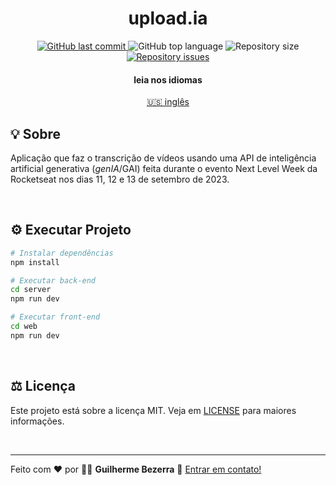  <div align="center">
    <h1 align="center">
      upload.ia
   </h1>
</div>

<p align="center">
  <a href="https://github.com/gbdsantos/next-level-week-13-upload-ai/commits/master">
    <img alt="GitHub last commit" src="https://img.shields.io/github/last-commit/gbdsantos/next-level-week-13-upload-ai.svg">
  </a>


  <img alt="GitHub top language" src="https://img.shields.io/github/languages/top/gbdsantos/next-level-week-13-upload-ai.svg">

  <img alt="Repository size" src="https://img.shields.io/github/repo-size/gbdsantos/next-level-week-13-upload-ai.svg">



  <a href="https://github.com/gbdsantos/next-level-week-13-upload-ai/issues">
    <img alt="Repository issues" src="https://img.shields.io/github/issues/gbdsantos/next-level-week-13-upload-ai.svg">
  </a>
</p>

<div align="center">
  <h4 align="center">leia nos idiomas</h4>
  <a href="https://github.com/gbdsantos/next-level-week-13-upload-ai" hreflang="en"> 🇺🇸 inglês
  </a>
</div>

## 💡 Sobre

Aplicação que faz o transcrição de vídeos usando uma API de inteligência artificial generativa (*genIA*/GAI) feita durante o evento Next Level Week da Rocketseat nos dias 11, 12 e 13 de setembro de 2023.

<br>

## ⚙️ Executar Projeto

```Bash
# Instalar dependências
npm install

# Executar back-end
cd server
npm run dev

# Executar front-end
cd web
npm run dev
```

<br>

## ⚖️ Licença

Este projeto está sobre a licença MIT. Veja em [LICENSE](https://github.com/gbdsantos/next-level-week-13-upload-ai/blob/master/LICENSE) para maiores informações.

<br>

---
Feito com ♥ por 👨‍🚀 **Guilherme Bezerra** 👋 [Entrar em contato!](https://www.linkedin.com/in/gbdsantos/)
